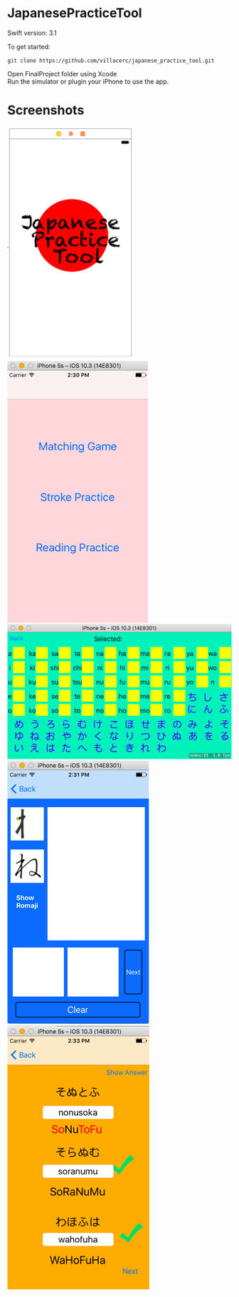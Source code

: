 # JapanesePracticeTool

Swift version: 3.1

To get started:

```
git clone https://github.com/villacerc/japanese_practice_tool.git
```

Open FinalProject folder using Xcode  
Run the simulator or plugin your iPhone to use the app.

# Screenshots
![splash](/screenshots/splash.png?raw=true "Splash Screen")
![splash](/screenshots/landing.png?raw=true "Landing Screen")
![splash](/screenshots/matching.png?raw=true "Matching Screen")
![splash](/screenshots/stroke.png?raw=true "Stroke Screen")
![splash](/screenshots/reading.png?raw=true "Reading Screen")
